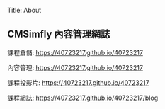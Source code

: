 Title: About

## CMSimfly 內容管理網誌

課程倉儲: <a href="https://40723217.github.io/40723217">https://40723217.github.io/40723217</a>

內容管理: <a href="https://40723217.github.io/40723217">https://40723217.github.io/40723217</a>

課程投影片: <a href="https://40723217.github.io/40723217/reveal">https://40723217.github.io/40723217</a>

課程網誌: <a href="https://40723217.github.io/40723217/blog">https://40723217.github.io/40723217/blog</a>








